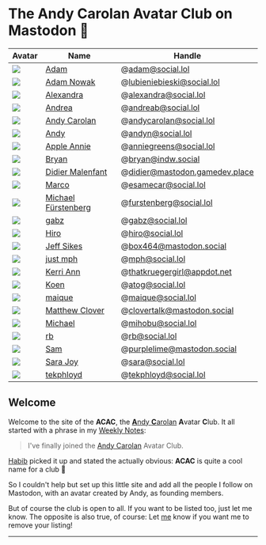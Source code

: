 # The Andy Carolan Avatar Club on Mastodon 🤘

| Avatar               | Name                                                       | Handle                         |
| :------------------- | ---------------------------------------------------------- | ------------------------------ |
| ![][adam]            | [Adam](https://social.lol/@adam)                           | @adam@social.lol               |
| ![][lubieniebieski]  | [Adam Nowak](https://social.lol/@lubieniebieski)           | @lubieniebieski@social.lol     |
| ![][alexandra]       | [Alexandra](https://social.lol/@alexandra)                 | @alexandra@social.lol          |
| ![][andrea]          | [Andrea](https://social.lol/@andreab)                      | @andreab@social.lol            |
| ![][andycarolan]     | [Andy Carolan](https://social.lol/@andycarolan)            | @andycarolan@social.lol        |
| ![][andyn]           | [Andy](https://social.lol/@andyn)                          | @andyn@social.lol              |
| ![][anniegreens]     | [Apple Annie](https://social.lol/@anniegreens)             | @anniegreens@social.lol        |
| ![][bryan]           | [Bryan](https://indw.social/@bryan)                        | @bryan@indw.social             |
| ![][didier]          | [Didier Malenfant](https://mastodon.gamedev.place/@didier) | @didier@mastodon.gamedev.place |
| ![][esamecar]        | [Marco](https://social.lol/@esamecar)                      | @esamecar@social.lol           |
| ![][furstenberg]     | [Michael Fürstenberg](https://social.lol/@furstenberg)     | @furstenberg@social.lol        |
| ![][gabz]            | [gabz](https://social.lol/@gabz)                           | @gabz@social.lol               |
| ![][hiro]            | [Hiro](https://social.lol/@hiro)                           | @hiro@social.lol               |
| ![][box464]          | [Jeff Sikes](https://mastodon.social/@box464)              | @box464@mastodon.social        |
| ![][mph]             | [just mph](https://social.lol/@mph)                        | @mph@social.lol                |
| ![][thatkruegergirl] | [Kerri Ann](https://appdot.net/@thatkruegergirl)           | @thatkruegergirl@appdot.net    |
| ![][atog]            | [Koen](https://social.lol/@atog)                           | @atog@social.lol               |
| ![][maique]          | [maique](https://social.lol/@maique)                       | @maique@social.lol             |
| ![][clovertalk]      | [Matthew Clover](https://mastodon.social/@clovertalk)      | @clovertalk@mastodon.social    |
| ![][mihobu]          | [Michael](https://social.lol/@mihobu)                      | @mihobu@social.lol             |
| ![][rb]              | [rb](https://social.lol/@rb)                               | @rb@social.lol                 |
| ![][purplelime]      | [Sam](https://mastodon.social/@purplelime)                 | @purplelime@mastodon.social    |
| ![][sara]            | [Sara Joy](https://social.lol/@sara)                       | @sara@social.lol               |
| ![][tekphloyd]       | [tekphloyd](https://social.lol/@tekphloyd)                 | @tekphloyd@social.lol          |

## Welcome

Welcome to the site of the **ACAC**, the [**A**ndy **C**arolan](https://andycarolan.com/) **A**vatar **C**lub. It all started with a phrase in my [Weekly Notes](https://week.esamecar.net/24): 
 
> I've finally joined the [Andy Carolan](https://social.lol/@andycarolan) Avatar Club.

[Habib](https://social.lol/@habibcham@mastodon.social/110566879996115261) picked it up and stated the actually obvious: **ACAC** is quite a cool name for a club 🤣

So I couldn't help but set up this little site and add all the people I follow on Mastodon, with an avatar created by Andy, as founding members.

But of course the club is open to all. If you want to be listed too, just let me know. The opposite is also true, of course: Let [me](https://esamecar.omg.lol) know if you want me to remove your listing!

---

[adam]: https://media.social.lol/accounts/avatars/108/678/140/540/379/674/original/9ccb3fbe247c1f08.png
[alexandra]: https://media.social.lol/accounts/avatars/109/779/067/294/172/527/original/43e9da0aa4cd309c.png
[andrea]: https://media.social.lol/accounts/avatars/109/789/892/022/936/666/original/98dd82476fee7f09.png
[andycarolan]: https://media.social.lol/accounts/avatars/109/381/075/265/447/863/original/76a3984008dc86e2.png
[andyn]: https://media.social.lol/accounts/avatars/108/760/748/212/181/750/original/7470d96dcc3b94a7.jpeg
[anniegreens]: https://media.social.lol/accounts/avatars/109/736/944/131/488/938/original/72b3a053b5a0a03f.png
[atog]: https://media.social.lol/accounts/avatars/110/304/443/905/917/313/original/ef9009c2c2fd3449.jpeg
[box464]: https://files.mastodon.social/accounts/avatars/109/259/207/144/483/733/original/eac633f18633c528.png
[bryan]: https://cdn.masto.host/indwsocial/accounts/avatars/110/580/266/792/374/965/original/a5ebb63a1afee08d.png 
[clovertalk]: https://files.mastodon.social/accounts/avatars/000/582/037/original/62cdba26f27e515a.png
[didier]: https://cdn.masto.host/mastodongamedevplace/accounts/avatars/109/380/881/617/106/122/original/79116dd65498d5f9.png
[esamecar]: https://media.social.lol/accounts/avatars/109/649/306/722/032/193/original/da31ecb2f69aa361.png
[furstenberg]: https://media.social.lol/accounts/avatars/109/292/070/545/845/589/original/78a6f3b0e8b70b91.png
[gabz]: https://media.social.lol/accounts/avatars/108/760/770/273/788/281/original/629d5054fdd91c26.png
[hiro]: https://media.social.lol/accounts/avatars/110/313/991/960/773/003/original/d6fd8fd8e28e7590.png
[lubieniebieski]: https://media.social.lol/accounts/avatars/109/714/665/825/852/984/original/6dd6320467f84a9a.png
[maique]: https://media.social.lol/accounts/avatars/108/742/788/282/960/217/original/75de6a2a0add9364.png
[mihobu]: https://media.social.lol/accounts/avatars/109/619/824/930/798/742/original/ea1b0f3b673e134c.png
[mph]: https://media.social.lol/accounts/avatars/109/195/238/432/596/200/original/23b4d47286c2a8f0.jpeg
[purplelime]: https://files.mastodon.social/accounts/avatars/109/245/771/360/027/790/original/d34472f47d78f112.jpeg
[rb]: https://media.social.lol/accounts/avatars/109/183/893/220/853/776/original/f8afc7203b6084c9.png
[sara]: https://media.social.lol/accounts/avatars/109/601/657/094/469/488/original/26e99f5c9a4cb172.jpg
[tekphloyd]: https://media.social.lol/accounts/avatars/109/269/705/863/044/046/original/293ae76459ab3ce5.png
[thatkruegergirl]: https://cdn.masto.host/appdotnet/accounts/avatars/108/194/004/311/697/720/original/a1c6836cf776dbc2.png
